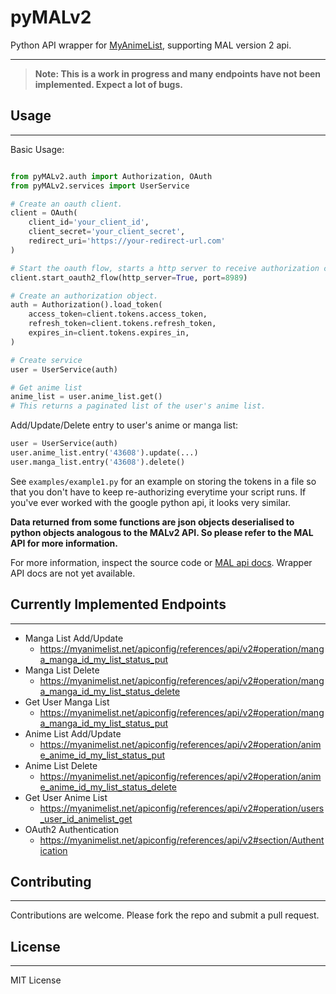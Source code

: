 # pyMALv2
Python API wrapper for [MyAnimeList](https://myanimelist.net/), supporting MAL version 2 api.

------
> **Note: This is a work in progress and many endpoints have not been implemented. Expect a lot of bugs.**


## Usage

-----
Basic Usage:
```python

from pyMALv2.auth import Authorization, OAuth
from pyMALv2.services import UserService

# Create an oauth client.
client = OAuth(
    client_id='your_client_id',
    client_secret='your_client_secret',
    redirect_uri='https://your-redirect-url.com'
)

# Start the oauth flow, starts a http server to receive authorization code.
client.start_oauth2_flow(http_server=True, port=8989)

# Create an authorization object.
auth = Authorization().load_token(
    access_token=client.tokens.access_token,
    refresh_token=client.tokens.refresh_token,
    expires_in=client.tokens.expires_in,
)

# Create service
user = UserService(auth)

# Get anime list
anime_list = user.anime_list.get()
# This returns a paginated list of the user's anime list.

```

Add/Update/Delete entry to user's anime or manga list:
```python
user = UserService(auth)
user.anime_list.entry('43608').update(...)
user.manga_list.entry('43608').delete()
```

See `examples/example1.py` for an example on storing the tokens in a file so that you don't have to keep re-authorizing everytime your script runs. If you've ever worked with the google python api, it looks very similar.

**Data returned from some functions are json objects deserialised to python objects analogous to the MALv2 API. So please refer to the MAL API for more information.**

For more information, inspect the source code or [MAL api docs](https://myanimelist.net/apiconfig/references/api/v2). Wrapper API docs are not yet available.

## Currently Implemented Endpoints

-----

* Manga List Add/Update
  * https://myanimelist.net/apiconfig/references/api/v2#operation/manga_manga_id_my_list_status_put
* Manga List Delete
  * https://myanimelist.net/apiconfig/references/api/v2#operation/manga_manga_id_my_list_status_delete
* Get User Manga List
  * https://myanimelist.net/apiconfig/references/api/v2#operation/manga_manga_id_my_list_status_put
* Anime List Add/Update
  * https://myanimelist.net/apiconfig/references/api/v2#operation/anime_anime_id_my_list_status_put
* Anime List Delete
  * https://myanimelist.net/apiconfig/references/api/v2#operation/anime_anime_id_my_list_status_delete
* Get User Anime List
  * https://myanimelist.net/apiconfig/references/api/v2#operation/users_user_id_animelist_get
* OAuth2 Authentication
  * https://myanimelist.net/apiconfig/references/api/v2#section/Authentication

## Contributing

----
Contributions are welcome. Please fork the repo and submit a pull request.

## License

----
MIT License